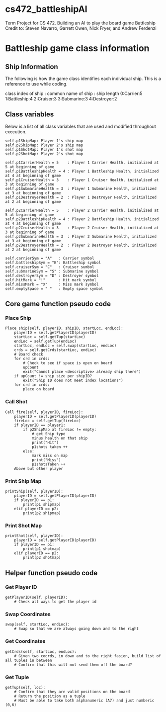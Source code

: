 # cs472_battleshipAI
Term Project for CS 472. Building an AI to play the board game Battleship
Credit to: Steven Navarro, Garrett Owen, Nick Fryer, and Andrew Ferdenzi

# Battleship game class information
## Ship Information
The following is how the game class identifies each individual ship. This is a reference to use while coding.

class index of ship : common name of ship : ship length 
0:Carrier:5
1:Battleship:4
2:Cruiser:3
3:Submarine:3
4:Destroyer:2

## Class variables
Below is a list of all class variables that are used and modified throughout execution. 

	self.p1ShipMap: Player 1's ship map
	self.p2ShipMap: Player 2's ship map
	self.p1ShotMap: Player 1's shot map
	self.p2ShotMap: Player 2's shot map

	self.p1CarrierHealth = 5 	: Player 1 Carrier Health, initialized at 5 at beginning of game 
	self.p1BattleshipHealth = 4 : Player 1 Battleship Health, initialized at 4 at beginning of game 
	self.p1CruiserHealth = 3	: Player 1 Cruiser Health, initialized at 3 at beginning of game 
	self.p1SubmarineHealth = 3	: Player 1 Submarine Health, initialized at 3 at beginning of game 
	self.p1DestroyerHealth = 2	: Player 1 Destroyer Health, initialized at 2 at beginning of game 

	self.p2CarrierHealth = 5	: Player 2 Carrier Health, initialized at 5 at beginning of game 
	self.p2BattleshipHealth = 4 : Player 2 Battleship Health, initialized at 4 at beginning of game 
	self.p2CruiserHealth = 3	: Player 2 Cruiser Health, initialized at 3 at beginning of game 
	self.p2SubmarineHealth = 3	: Player 2 Submarine Health, initialized at 3 at beginning of game 
	self.p2DestroyerHealth = 2	: Player 2 Destroyer Health, initialized at 2 at beginning of game 

	self.carrierSym = "A"	: Carrier symbol
	self.battleshipSym = "B": Battleship symbol
	self.cruiserSym = "C"	: Cruiser sumbol
	self.submarineSym = "S"	: Submarine symbol
	self.destroyerSym = "D"	: Destroyer symbol
	self.hitMark = "!"		: Hit mark symbol
	self.missMark = "X"		: Miss mark symbol
	self.emptySpace = " "	: Empty space symbol

## Core game function pseudo code
### Place Ship
	Place ship(self, playerID, shipID, startLoc, endLoc):
		playerID = self.getPlayerID(playerID)
		startLoc = self.getTup(startLoc)
		endLoc = self.getTup(endLoc)
		startLoc, endLoc = self.swap(startLoc, endLoc)
		crds = self.getCrds(startLoc, endLoc)
		# Board check
		for crd in crds:
			# Check to see if space is open on board
			upCount
			exit("Cannot place <descriptive> already ship there")
		if upCount != ship size per shipID?
			exit("Ship ID does not meet index locations")
		for crd in crds:
			place on board

### Call Shot
	Call fire(self, playerID, fireLoc):
		playerID = self.getPlayerID(playerID)
		fireLoc = self.getTup(fireLoc)
		if playerID == player1:
			if p2ShipMap at fireLoc != empty:
				# get Ship type
				minus health on that ship
				print("Hit")
				p1shots taken ++
			else:
				mark miss on map
				print("Miss")
				p1shotsTaken ++
		Above but other player

### Print Ship Map
	printShip(self, playerID):
		playerID = self.getPlayerID(playerID)
		if playerID == p1:
			print(p1 shipmap)
		elif playerID == p2:
			print(p2 shipmap)

### Print Shot Map
	printShot(self, playerID):
		playerID = self.getPlayerID(playerID)
		if playerID == p1:
			print(p1 shotmap)
		elif playerID == p2:
			print(p2 shotmap)

## Helper function pseudo code
### Get Player ID
	getPlayerID(self, playerID):
		# Check all ways to get the player id 

### Swap Coordinates
	swap(self, startLoc, endLoc):
		# Swap so that we are always going down and to the right

### Get Coordinates
	getCrds(self, startLoc, endLoc):
		# Given two coords, in down and to the right fasion, build list of all tuples in between
		# Confirm that this will not send them off the board?

### Get Tuple
	getTup(self, loc):
		# Confirm that they are valid positions on the board
		# Return the position as a tuple
		# Must be able to take both alphanumeric (A7) and just numberic (0,6) 
